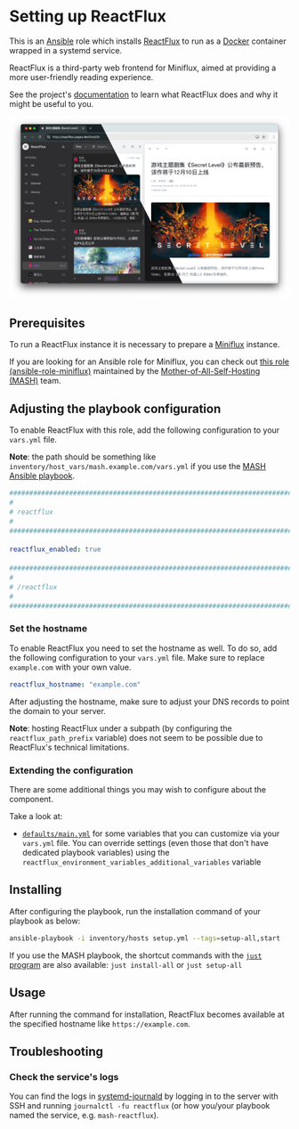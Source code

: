 <!--
SPDX-FileCopyrightText: 2020 - 2024 MDAD project contributors
SPDX-FileCopyrightText: 2020 - 2024 Slavi Pantaleev
SPDX-FileCopyrightText: 2020 Aaron Raimist
SPDX-FileCopyrightText: 2020 Chris van Dijk
SPDX-FileCopyrightText: 2020 Dominik Zajac
SPDX-FileCopyrightText: 2020 Mickaël Cornière
SPDX-FileCopyrightText: 2022 François Darveau
SPDX-FileCopyrightText: 2022 Julian Foad
SPDX-FileCopyrightText: 2022 Warren Bailey
SPDX-FileCopyrightText: 2023 Antonis Christofides
SPDX-FileCopyrightText: 2023 Felix Stupp
SPDX-FileCopyrightText: 2023 Pierre 'McFly' Marty
SPDX-FileCopyrightText: 2024 - 2025 Suguru Hirahara

SPDX-License-Identifier: AGPL-3.0-or-later
-->

# Setting up ReactFlux

This is an [Ansible](https://www.ansible.com/) role which installs [ReactFlux](https://github.com/electh/ReactFlux) to run as a [Docker](https://www.docker.com/) container wrapped in a systemd service.

ReactFlux is a third-party web frontend for Miniflux, aimed at providing a more user-friendly reading experience.

See the project's [documentation](https://github.com/electh/ReactFlux/blob/main/README.md) to learn what ReactFlux does and why it might be useful to you.

[<img src="assets/reactflux.png" title="UI in both light and dark themes" width="600" alt="UI in both light and dark themes">](assets/reactflux.png)

## Prerequisites

To run a ReactFlux instance it is necessary to prepare a [Miniflux](https://miniflux.app/) instance.

If you are looking for an Ansible role for Miniflux, you can check out [this role (ansible-role-miniflux)](https://github.com/mother-of-all-self-hosting/ansible-role-miniflux) maintained by the [Mother-of-All-Self-Hosting (MASH)](https://github.com/mother-of-all-self-hosting) team.

## Adjusting the playbook configuration

To enable ReactFlux with this role, add the following configuration to your `vars.yml` file.

**Note**: the path should be something like `inventory/host_vars/mash.example.com/vars.yml` if you use the [MASH Ansible playbook](https://github.com/mother-of-all-self-hosting/mash-playbook).

```yaml
########################################################################
#                                                                      #
# reactflux                                                            #
#                                                                      #
########################################################################

reactflux_enabled: true

########################################################################
#                                                                      #
# /reactflux                                                           #
#                                                                      #
########################################################################
```

### Set the hostname

To enable ReactFlux you need to set the hostname as well. To do so, add the following configuration to your `vars.yml` file. Make sure to replace `example.com` with your own value.

```yaml
reactflux_hostname: "example.com"
```

After adjusting the hostname, make sure to adjust your DNS records to point the domain to your server.

**Note**: hosting ReactFlux under a subpath (by configuring the `reactflux_path_prefix` variable) does not seem to be possible due to ReactFlux's technical limitations.

### Extending the configuration

There are some additional things you may wish to configure about the component.

Take a look at:

- [`defaults/main.yml`](../defaults/main.yml) for some variables that you can customize via your `vars.yml` file. You can override settings (even those that don't have dedicated playbook variables) using the `reactflux_environment_variables_additional_variables` variable

## Installing

After configuring the playbook, run the installation command of your playbook as below:

```sh
ansible-playbook -i inventory/hosts setup.yml --tags=setup-all,start
```

If you use the MASH playbook, the shortcut commands with the [`just` program](https://github.com/mother-of-all-self-hosting/mash-playbook/blob/main/docs/just.md) are also available: `just install-all` or `just setup-all`

## Usage

After running the command for installation, ReactFlux becomes available at the specified hostname like `https://example.com`.

## Troubleshooting

### Check the service's logs

You can find the logs in [systemd-journald](https://www.freedesktop.org/software/systemd/man/systemd-journald.service.html) by logging in to the server with SSH and running `journalctl -fu reactflux` (or how you/your playbook named the service, e.g. `mash-reactflux`).
